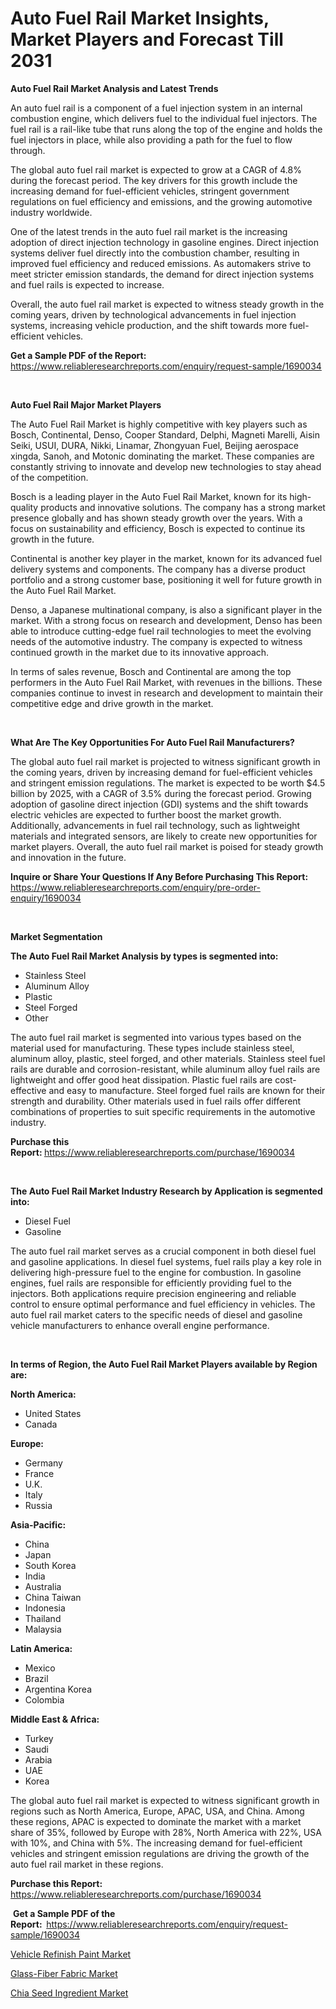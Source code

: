 <p><h1>Auto Fuel Rail Market Insights, Market Players and Forecast Till 2031</h1></p><p><strong>Auto Fuel Rail Market Analysis and Latest Trends</strong></p>
<p><p>An auto fuel rail is a component of a fuel injection system in an internal combustion engine, which delivers fuel to the individual fuel injectors. The fuel rail is a rail-like tube that runs along the top of the engine and holds the fuel injectors in place, while also providing a path for the fuel to flow through.</p><p>The global auto fuel rail market is expected to grow at a CAGR of 4.8% during the forecast period. The key drivers for this growth include the increasing demand for fuel-efficient vehicles, stringent government regulations on fuel efficiency and emissions, and the growing automotive industry worldwide.</p><p>One of the latest trends in the auto fuel rail market is the increasing adoption of direct injection technology in gasoline engines. Direct injection systems deliver fuel directly into the combustion chamber, resulting in improved fuel efficiency and reduced emissions. As automakers strive to meet stricter emission standards, the demand for direct injection systems and fuel rails is expected to increase.</p><p>Overall, the auto fuel rail market is expected to witness steady growth in the coming years, driven by technological advancements in fuel injection systems, increasing vehicle production, and the shift towards more fuel-efficient vehicles.</p></p>
<p><strong>Get a Sample PDF of the Report:&nbsp;</strong> <a href="https://www.reliableresearchreports.com/enquiry/request-sample/1690034">https://www.reliableresearchreports.com/enquiry/request-sample/1690034</a></p>
<p>&nbsp;</p>
<p><strong>Auto Fuel Rail Major Market Players</strong></p>
<p><p>The Auto Fuel Rail Market is highly competitive with key players such as Bosch, Continental, Denso, Cooper Standard, Delphi, Magneti Marelli, Aisin Seiki, USUI, DURA, Nikki, Linamar, Zhongyuan Fuel, Beijing aerospace xingda, Sanoh, and Motonic dominating the market. These companies are constantly striving to innovate and develop new technologies to stay ahead of the competition.</p><p>Bosch is a leading player in the Auto Fuel Rail Market, known for its high-quality products and innovative solutions. The company has a strong market presence globally and has shown steady growth over the years. With a focus on sustainability and efficiency, Bosch is expected to continue its growth in the future.</p><p>Continental is another key player in the market, known for its advanced fuel delivery systems and components. The company has a diverse product portfolio and a strong customer base, positioning it well for future growth in the Auto Fuel Rail Market.</p><p>Denso, a Japanese multinational company, is also a significant player in the market. With a strong focus on research and development, Denso has been able to introduce cutting-edge fuel rail technologies to meet the evolving needs of the automotive industry. The company is expected to witness continued growth in the market due to its innovative approach.</p><p>In terms of sales revenue, Bosch and Continental are among the top performers in the Auto Fuel Rail Market, with revenues in the billions. These companies continue to invest in research and development to maintain their competitive edge and drive growth in the market.</p></p>
<p>&nbsp;</p>
<p><strong>What Are The Key Opportunities For Auto Fuel Rail Manufacturers?</strong></p>
<p><p>The global auto fuel rail market is projected to witness significant growth in the coming years, driven by increasing demand for fuel-efficient vehicles and stringent emission regulations. The market is expected to be worth $4.5 billion by 2025, with a CAGR of 3.5% during the forecast period. Growing adoption of gasoline direct injection (GDI) systems and the shift towards electric vehicles are expected to further boost the market growth. Additionally, advancements in fuel rail technology, such as lightweight materials and integrated sensors, are likely to create new opportunities for market players. Overall, the auto fuel rail market is poised for steady growth and innovation in the future.</p></p>
<p><strong>Inquire or Share Your Questions If Any Before Purchasing This Report:</strong> <a href="https://www.reliableresearchreports.com/enquiry/pre-order-enquiry/1690034">https://www.reliableresearchreports.com/enquiry/pre-order-enquiry/1690034</a></p>
<p>&nbsp;</p>
<p><strong>Market Segmentation</strong></p>
<p><strong>The Auto Fuel Rail Market Analysis by types is segmented into:</strong></p>
<p><ul><li>Stainless Steel</li><li>Aluminum Alloy</li><li>Plastic</li><li>Steel Forged</li><li>Other</li></ul></p>
<p><p>The auto fuel rail market is segmented into various types based on the material used for manufacturing. These types include stainless steel, aluminum alloy, plastic, steel forged, and other materials. Stainless steel fuel rails are durable and corrosion-resistant, while aluminum alloy fuel rails are lightweight and offer good heat dissipation. Plastic fuel rails are cost-effective and easy to manufacture. Steel forged fuel rails are known for their strength and durability. Other materials used in fuel rails offer different combinations of properties to suit specific requirements in the automotive industry.</p></p>
<p><strong>Purchase this Report:&nbsp;</strong><a href="https://www.reliableresearchreports.com/purchase/1690034">https://www.reliableresearchreports.com/purchase/1690034</a></p>
<p>&nbsp;</p>
<p><strong>The Auto Fuel Rail Market Industry Research by Application is segmented into:</strong></p>
<p><ul><li>Diesel Fuel</li><li>Gasoline</li></ul></p>
<p><p>The auto fuel rail market serves as a crucial component in both diesel fuel and gasoline applications. In diesel fuel systems, fuel rails play a key role in delivering high-pressure fuel to the engine for combustion. In gasoline engines, fuel rails are responsible for efficiently providing fuel to the injectors. Both applications require precision engineering and reliable control to ensure optimal performance and fuel efficiency in vehicles. The auto fuel rail market caters to the specific needs of diesel and gasoline vehicle manufacturers to enhance overall engine performance.</p></p>
<p>&nbsp;</p>
<p><strong>In terms of Region, the Auto Fuel Rail Market Players available by Region are:</strong></p>
<p>
    <p> <strong> North America: </strong>
        <ul>
            <li>United States</li>
            <li>Canada</li>
        </ul>
        </p> 
    <p> <strong> Europe: </strong>
        <ul>
            <li>Germany</li>
            <li>France</li>
            <li>U.K.</li>
            <li>Italy</li>
            <li>Russia</li>
        </ul>
        </p> 
    <p> <strong> Asia-Pacific: </strong>
        <ul>
            <li>China</li>
            <li>Japan</li>
            <li>South Korea</li>
            <li>India</li>
            <li>Australia</li>
            <li>China Taiwan</li>
            <li>Indonesia</li>
            <li>Thailand</li>
            <li>Malaysia</li>
        </ul>
        </p> 
    <p> <strong> Latin America: </strong>
        <ul>
            <li>Mexico</li>
            <li>Brazil</li>
            <li>Argentina Korea</li>
            <li>Colombia</li>
        </ul>
        </p> 
    <p> <strong> Middle East & Africa: </strong>
        <ul>
            <li>Turkey</li>
            <li>Saudi</li>
            <li>Arabia</li>
            <li>UAE</li>
            <li>Korea</li>
        </ul>
    </p>
    </p>
<p><p>The global auto fuel rail market is expected to witness significant growth in regions such as North America, Europe, APAC, USA, and China. Among these regions, APAC is expected to dominate the market with a market share of 35%, followed by Europe with 28%, North America with 22%, USA with 10%, and China with 5%. The increasing demand for fuel-efficient vehicles and stringent emission regulations are driving the growth of the auto fuel rail market in these regions.</p></p>
<p><strong>Purchase this Report: </strong><a href="https://www.reliableresearchreports.com/purchase/1690034">https://www.reliableresearchreports.com/purchase/1690034</a></p>
<p>&nbsp;<strong>Get a Sample PDF of the Report:&nbsp;&nbsp;</strong><a href="https://www.reliableresearchreports.com/enquiry/request-sample/1690034">https://www.reliableresearchreports.com/enquiry/request-sample/1690034</a></p>
<p><strong></strong></p>
<p><p><a href="https://view.publitas.com/reportprime-1/vehicle-refinish-paint-market-size-growth-and-forecast-from-2023-2030/">Vehicle Refinish Paint Market</a></p><p><a href="https://view.publitas.com/reportprime-1/glass-fiber-fabric-market-share-market-new-trends-analysis-report-by-type-by-application-by-end-use-by-region-and-segment-forecasts-2023-2030/">Glass-Fiber Fabric Market</a></p><p><a href="https://view.publitas.com/reportprime-1/chia-seed-ingredient-market-research-report-provides-thorough-industry-overview-which-offers-an-in-depth-analysis-of-product-trends-and-new-market-divisions/">Chia Seed Ingredient Market</a></p></p>